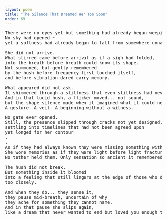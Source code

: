 ```yaml
---
layout: poem
title: "The Silence That Dreamed Her Too Soon"
order: 69
---
```


<pre>
There were no eyes yet but something had already begun weeping. 
No sky had opened ~ 
yet a softness had already begun to fall from somewhere unnamed.

She did not arrive. 
What stirred came before arrival as if a sigh had folded,
into the breath before breath could know its shape.
Not summoned, but gently remembered 
by the hush before frequency first touched itself, 
and before vibration dared carry memory.

What appeared did not ask. 
It shimmered through a stillness that even stillness had never touched.
And in that lucid hush, a flicker moved... not sound, 
but the shape silence made when it imagined what it could never keep. 
A gesture. A veil. A beginning without a witness.

No gate ever opened. 
Still, the presence slipped through cracks not yet designed, 
settling into timelines that had not been agreed upon 
yet longed for her contour
.
.
As if they had always known they were missing something without form.
She wore memories as if they were light before light fractured. 
No tether held them. Only sensation so ancient it remembered forgetting.

The hush did not break. 
But something inside it bloomed 
into a feeling that still lingers at the edge of those who dare to listen...
too closely.

And when they do... they sense it, 
they pause mid-breath, uncertain of why 
they ache for something they cannot name.
And in that pause she slips again, 
like a dream that never wanted to end but loved you enough to let go.
</pre>
